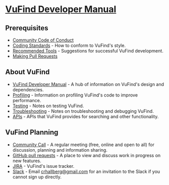 # [VuFind Developer Manual](https://vufind.org/wiki/development)

## Prerequisites

 - [Community Code of Conduct](https://github.com/vufind-org/vufind/blob/dev/CODE_OF_CONDUCT.md)
 - [Coding Standards](https://vufind.org/wiki/development:coding_standards) - How to conform to VuFind's style.
 - [Recommended Tools](https://vufind.org/wiki/development:recommended_tools) - Suggestions for successful VuFind development.
 - [Making Pull Requests](https://vufind.org/wiki/development:making_pull_requests)
 
## About VuFind

 - [VuFind Developer Manual](https://vufind.org/wiki/development) - A hub of information on VuFind's design and dependencies.
 - [Profiling](https://vufind.org/wiki/development:profiling) - Information on profiling VuFind's code to improve performance.
 - [Testing](https://vufind.org/wiki/development:testing) - Notes on testing VuFind.
 - [Troubleshooting](https://vufind.org/wiki/development:troubleshooting) - Notes on troubleshooting and debugging VuFind.
 - [APIs](https://vufind.org/wiki/development:apis) - APIs that VuFind provides for searching and other functionality.
 
## VuFind Planning
 - [Community Call](https://vufind.org/wiki/community_call) - A regular meeting (free, online and open to all) for discussion, planning and information sharing.
 - [GitHub pull requests](https://github.com/vufind-org/vufind/pulls) - A place to view and discuss work in progress on new features.
 - [JIRA](http://vufind.org/jira) - VuFind's issue tracker.
 - [Slack](http://vufind.slack.com/) - Email crhallberg@gmail.com for an invitation to the Slack if you cannot sign up directly.
